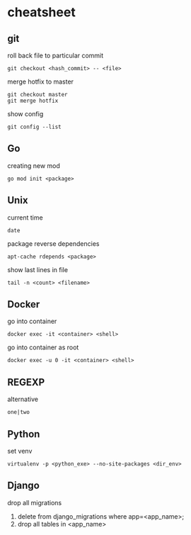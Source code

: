 # cheatsheet
## git
roll back file to particular commit
```
git checkout <hash_commit> -- <file>
```
merge hotfix to master
```
git checkout master
git merge hotfix
```
show config
```
git config --list
```

## Go
creating new mod
```
go mod init <package>
```
## Unix
current time
```
date
```
package reverse dependencies
```
apt-cache rdepends <package>
```
show last lines in file
```
tail -n <count> <filename>
```

## Docker
go into container
```
docker exec -it <container> <shell>
```
go into container as root
```
docker exec -u 0 -it <container> <shell>
```
## REGEXP
alternative
```
one|two
```
## Python
set venv
```
virtualenv -p <python_exe> --no-site-packages <dir_env>
```
## Django
drop all migrations
1. delete from django_migrations where app=<app_name>;
2. drop all tables in <app_name>
